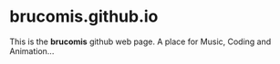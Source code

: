# brucomis.github.io

This is the <b>brucomis</b> github web page.
A place for Music, Coding and Animation...
